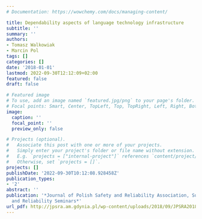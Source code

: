 ```yaml
---
# Documentation: https://wowchemy.com/docs/managing-content/

title: Dependability aspects of language technology infrastructure
subtitle: ''
summary: ''
authors:
- Tomasz Walkowiak
- Marcin Pol
tags: []
categories: []
date: '2018-01-01'
lastmod: 2022-09-30T12:12:09+02:00
featured: false
draft: false

# Featured image
# To use, add an image named `featured.jpg/png` to your page's folder.
# Focal points: Smart, Center, TopLeft, Top, TopRight, Left, Right, BottomLeft, Bottom, BottomRight.
image:
  caption: ''
  focal_point: ''
  preview_only: false

# Projects (optional).
#   Associate this post with one or more of your projects.
#   Simply enter your project's folder or file name without extension.
#   E.g. `projects = ["internal-project"]` references `content/project/deep-learning/index.md`.
#   Otherwise, set `projects = []`.
projects: []
publishDate: '2022-09-30T10:12:08.928458Z'
publication_types:
- '2'
abstract: ''
publication: '*Journal of Polish Safety and Reliability Association, Summer Safety
  and Reliability Seminars*'
url_pdf: http://jpsra.am.gdynia.pl/wp-content/uploads/2018/09/JPSRA2018-VOL9-NO3-paper12.pdf
---
```

